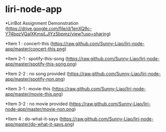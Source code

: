 # liri-node-app

*LiriBot Assignment Demonstration
 (https://drive.google.com/file/d/1enXQ9c-Y74bqzVQaIXKmsiLJlYzSbpmz/view?usp=sharing)

*Item 1 : concert-this
 (https://raw.github.com/Sunny-Liao/liri-node-app/master/concert-this.png)
 
*Item 2-1 : spotify-this-song
 (https://raw.github.com/Sunny-Liao/liri-node-app/master/spotify-this-song.png)
 
*Item 2-2 : no song provided
 (https://raw.github.com/Sunny-Liao/liri-node-app/master/spotify-non.png)
 
*Item 3-1 : movie-this
 (https://raw.github.com/Sunny-Liao/liri-node-app/master/movie-this.png)

*Item 3-2 : no movie provided
 (https://raw.github.com/Sunny-Liao/liri-node-app/master/movie-non.png)

*Item 4 : do-what-it-says
 (https://raw.github.com/Sunny-Liao/liri-node-app/master/do-what-it-says.png)

